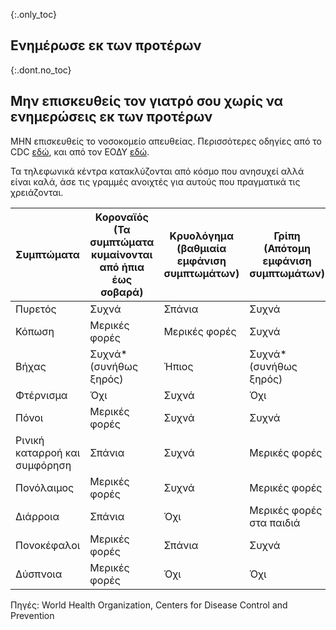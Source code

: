 {:.only_toc}
## Ενημέρωσε εκ των προτέρων

{:.dont.no_toc}
## Μην επισκευθείς τον γιατρό σου χωρίς να ενημερώσεις εκ των προτέρων

ΜΗΝ επισκευθείς το νοσοκομείο απευθείας. Περισσότερες οδηγίες από το CDC [εδώ](https://www.cdc.gov/coronavirus/2019-ncov/about/steps-when-sick.html), και από τον ΕΟΔΥ [εδώ](https://eody.gov.gr/neos-koronaios-covid-19/).

Τα τηλεφωνικά κέντρα κατακλύζονται από κόσμο που ανησυχεί αλλά είναι καλά, άσε τις γραμμές ανοιχτές για αυτούς που πραγματικά τις χρειάζονται.

<div class="table-wrap" markdown="1">

| Συμπτώματα | Κοροναϊός (Τα συμπτώματα κυμαίνονται από ήπια έως σοβαρά) | Κρυολόγημα (βαθμιαία εμφάνιση συμπτωμάτων) | Γρίπη (Απότομη εμφάνιση συμπτωμάτων) |
|----------------------|--------------------------------------------------|----------------------------------|--------------------------------|
| Πυρετός    | Συχνά                  | Σπάνια | Συχνά                 |
| Κόπωση     | Μερικές φορές          | Μερικές φορές | Συχνά          |
| Βήχας      | Συχνά* (συνήθως ξηρός) | Ήπιος | Συχνά* (συνήθως ξηρός) |
| Φτέρνισμα  | Όχι                    | Συχνά | Όχι                    |
| Πόνοι      | Μερικές φορές          | Συχνά | Συχνά |
| Ρινική καταρροή και συμφόρηση | Σπάνια | Συχνά | Μερικές φορές |
| Πονόλαιμος | Μερικές φορές | Συχνά | Μερικές φορές |
| Διάρροια   | Σπάνια        | Όχι    | Μερικές φορές στα παιδιά |
| Πονοκέφαλοι| Μερικές φορές | Σπάνια | Συχνά|
| Δύσπνοια   | Μερικές φορές | Όχι    | Όχι  |

</div>

Πηγές: World Health Organization, Centers for Disease Control and Prevention
